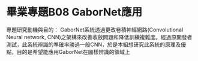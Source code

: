 # 畢業專題B08 GaborNet應用

專題研究動機與目的：
  GaborNet系統透過更改卷積神經網路(Convolutional Neural network, CNN)之架構來改善收斂問題和降低訓練複雜度。經過原開發者測試，此系統辨識的準確率勝過一般CNN，於是本組想研究此系統的原理及優點，目的是希望能應用GaborNet在圖樣辨識的領域上

